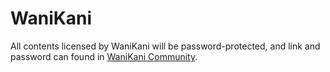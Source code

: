 # WaniKani

All contents licensed by WaniKani will be password-protected, and link and password can found in [WaniKani Community](https://community.wanikani.com).
